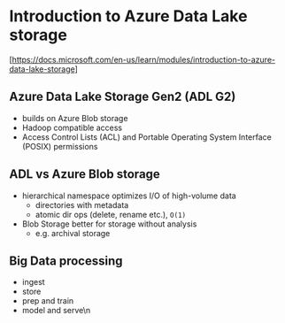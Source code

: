 # Introduction to Azure Data Lake storage
[https://docs.microsoft.com/en-us/learn/modules/introduction-to-azure-data-lake-storage]

## Azure Data Lake Storage Gen2 (ADL G2)
- builds on Azure Blob storage
- Hadoop compatible access
- Access Control Lists (ACL) and Portable Operating System Interface (POSIX) permissions

## ADL vs Azure Blob storage
- hierarchical namespace optimizes I/O of high-volume data
  - directories with metadata
  - atomic dir ops (delete, rename etc.), `O(1)`
- Blob Storage better for storage without analysis
  - e.g. archival storage

## Big Data processing
- ingest
- store
- prep and train
- model and serve\n
